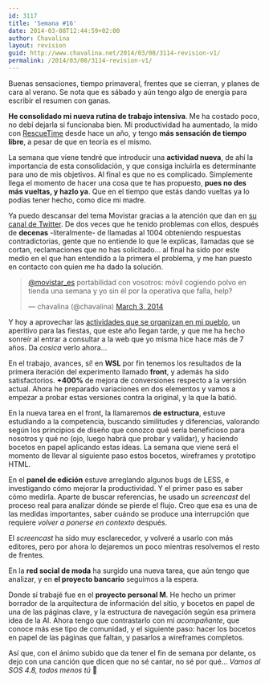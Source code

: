 ```yaml
---
id: 3117
title: 'Semana #16'
date: 2014-03-08T12:44:59+02:00
author: Chavalina
layout: revision
guid: http://www.chavalina.net/2014/03/08/3114-revision-v1/
permalink: /2014/03/08/3114-revision-v1/
---
```

Buenas sensaciones, tiempo primaveral, frentes que se cierran, y planes de cara al verano. Se nota que es sábado y aún tengo algo de energía para escribir el resumen con ganas.



**He consolidado mi nueva rutina de trabajo intensiva**. Me ha costado poco, no debí dejarla si funcionaba bien. Mi productividad ha aumentado, la mido con [RescueTime](https://www.rescuetime.com/) desde hace un año, y tengo **más sensación de tiempo libre**, a pesar de que en teoría es el mismo. 

La semana que viene tendré que introducir una **actividad nueva**, de ahí la importancia de esta consolidación, y que consiga incluirla es determinante para uno de mis objetivos. Al final es que no es complicado. Simplemente llega el momento de hacer una cosa que te has propuesto, **pues no des más vueltas, y hazlo ya**. Que en el tiempo que estás dando vueltas ya lo podías tener hecho, como dice mi madre.

Ya puedo descansar del tema Movistar gracias a la atención que dan en [su canal de Twitter](https://twitter.com/movistar_es). De dos veces que he tenido problemas con ellos, después de **decenas** -literalmente- de llamadas al 1004 obteniendo respuestas contradictorias, gente que no entiende lo que le explicas, llamadas que se cortan, reclamaciones que no has solicitado… al final ha sido por este medio en el que han entendido a la primera el problema, y me han puesto en contacto con quien me ha dado la solución.

<blockquote class="twitter-tweet" lang="en">
  <p>
    <a href="https://twitter.com/movistar_es">@movistar_es</a> portabilidad con vosotros: móvil cogiendo polvo en tienda una semana y yo sin él por la operativa que falla, help?
  </p>
  
  <p>
    &mdash; chavalina (@chavalina) <a href="https://twitter.com/chavalina/statuses/440571809688080387">March 3, 2014</a>
  </p>
</blockquote>



Y hoy a aprovechar las [actividades que se organizan en mi pueblo](http://blanca.es/?date=2014-03-08&s=prensa&c=agenda), un aperitivo para las fiestas, que este año llegan tarde, y que me ha hecho sonreír al entrar a consultar a la web que yo misma hice hace más de 7 años. Da _cosica_ verlo ahora…

En el trabajo, avances, sí! en **WSL** por fin tenemos los resultados de la primera iteración del experimento llamado **front**, y además ha sido satisfactorios. **+400%** de mejora de conversiones respecto a la versión actual. Ahora he preparado variaciones en dos elementos y vamos a empezar a probar estas versiones contra la original, y la que la batió.

En la nueva tarea en el front, la llamaremos **de estructura**, estuve estudiando a la competencia, buscando similitudes y diferencias, valorando según los principios de diseño que conozco qué sería beneficioso para nosotros y qué no (ojo, luego habrá que probar y validar), y haciendo bocetos en papel aplicando estas ideas. La semana que viene será el momento de llevar al siguiente paso estos bocetos, wireframes y prototipo HTML. 

En el **panel de edición** estuve arreglando algunos bugs de LESS, e investigando cómo mejorar la productividad. Y el primer paso es saber cómo medirla. Aparte de buscar referencias, he usado un <em lang="en">screencast</em> del proceso real para analizar dónde se pierde el flujo. Creo que esa es una de las medidas importantes, saber cuándo se produce una interrupción que requiere _volver a ponerse en contexto_ después.

El <em lang="en">screencast</em> ha sido muy esclarecedor, y volveré a usarlo con más editores, pero por ahora lo dejaremos un poco mientras resolvemos el resto de frentes.

En la **red social de moda** ha surgido una nueva tarea, que aún tengo que analizar, y en **el proyecto bancario** seguimos a la espera.

Donde sí trabajé fue en el **proyecto personal M**. He hecho un primer borrador de la arquitectura de información del sitio, y bocetos en papel de una de las páginas clave, y la estructura de navegación según esa primera idea de la AI. Ahora tengo que contrastarlo con mi _acompañante_, que conoce más ese tipo de comunidad, y el siguiente paso: hacer los bocetos en papel de las páginas que faltan, y pasarlos a wireframes completos.

Así que, con el ánimo subido que da tener el fin de semana por delante, os dejo con una canción que dicen que no sé cantar, no sé por qué… _Vamos al SOS 4.8, todos menos tú_ 🙂